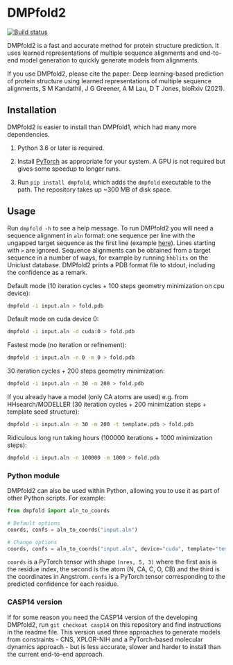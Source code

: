 # DMPfold2

[![Build status](https://github.com/psipred/DMPfold2/workflows/CI/badge.svg)](https://github.com/psipred/DMPfold2/actions)

DMPfold2 is a fast and accurate method for protein structure prediction.
It uses learned representations of multiple sequence alignments and end-to-end model generation to quickly generate models from alignments.

If you use DMPfold2, please cite the paper: Deep learning-based prediction of protein structure using learned representations of multiple sequence alignments, S M Kandathil, J G Greener, A M Lau, D T Jones, bioRxiv (2021).

## Installation

DMPfold2 is easier to install than DMPfold1, which had many more dependencies.

1. Python 3.6 or later is required.

2. Install [PyTorch](https://pytorch.org) as appropriate for your system. A GPU is not required but gives some speedup to longer runs.

3. Run `pip install dmpfold`, which adds the `dmpfold` executable to the path. The repository takes up ~300 MB of disk space.

## Usage

Run `dmpfold -h` to see a help message.
To run DMPfold2 you will need a sequence alignment in `aln` format: one sequence per line with the ungapped target sequence as the first line (example [here](https://github.com/psipred/DMPfold2/tree/master/dmpfold/example/PF10963.aln)).
Lines starting with `>` are ignored.
Sequence alignments can be obtained from a target sequence in a number of ways, for example by running `hhblits` on the Uniclust database.
DMPfold2 prints a PDB format file to stdout, including the confidence as a remark.

Default mode (10 iteration cycles + 100 steps geometry minimization on cpu device):
```bash
dmpfold -i input.aln > fold.pdb
```

Default mode on cuda device 0:
```bash
dmpfold -i input.aln -d cuda:0 > fold.pdb
```

Fastest mode (no iteration or refinement):
```bash
dmpfold -i input.aln -n 0 -m 0 > fold.pdb
```

30 iteration cycles + 200 steps geometry minimization:
```bash
dmpfold -i input.aln -n 30 -m 200 > fold.pdb
```

If you already have a model (only CA atoms are used) e.g. from HHsearch/MODELLER
(30 iteration cycles + 200 minimization steps + template seed structure):
```bash
dmpfold -i input.aln -n 30 -m 200 -t template.pdb > fold.pdb
```

Ridiculous long run taking hours (100000 iterations + 1000 minimization steps):
```bash
dmpfold -i input.aln -n 100000 -m 1000 > fold.pdb
```

### Python module

DMPfold2 can also be used within Python, allowing you to use it as part of other Python scripts.
For example:
```python
from dmpfold import aln_to_coords

# Default options
coords, confs = aln_to_coords("input.aln")

# Change options
coords, confs = aln_to_coords("input.aln", device="cuda", template="template.pdb", iterations=30, minsteps=200)
```
`coords` is a PyTorch tensor with shape `(nres, 5, 3)` where the first axis is the residue index, the second is the atom (N, CA, C, O, CB) and the third is the coordinates in Angstrom.
`confs` is a PyTorch tensor corresponding to the predicted confidence for each residue.

### CASP14 version

If for some reason you need the CASP14 version of the developing DMPfold2, run `git checkout casp14` on this repository and find instructions in the readme file.
This version used three approaches to generate models from constraints - CNS, XPLOR-NIH and a PyTorch-based molecular dynamics approach - but is less accurate, slower and harder to install than the current end-to-end approach.
